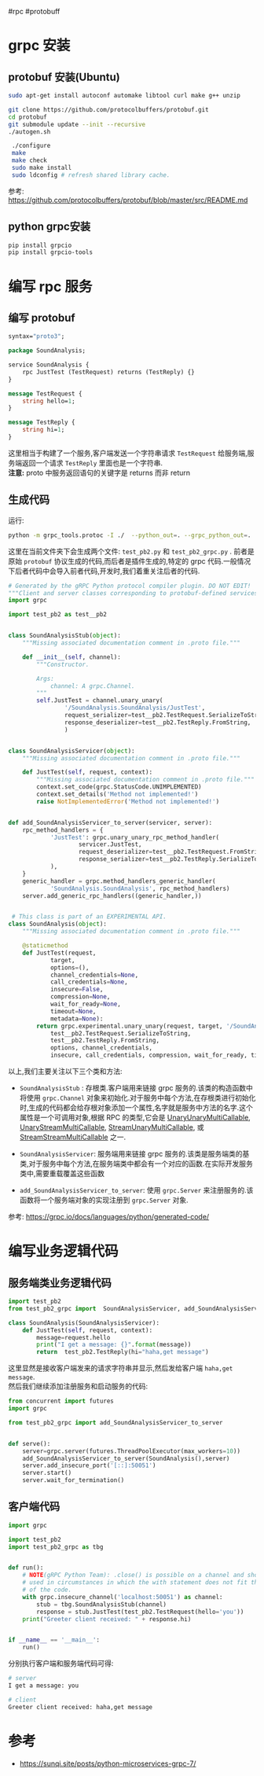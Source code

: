 #rpc
#protobuff

# grpc 安装
## protobuf 安装(Ubuntu)
```bash
sudo apt-get install autoconf automake libtool curl make g++ unzip

git clone https://github.com/protocolbuffers/protobuf.git
cd protobuf
git submodule update --init --recursive
./autogen.sh

 ./configure
 make
 make check
 sudo make install
 sudo ldconfig # refresh shared library cache.
```

 参考: https://github.com/protocolbuffers/protobuf/blob/master/src/README.md   
 
 ## python grpc安装
 ```bash
 pip install grpcio
 pip install grpcio-tools
 ```
 
 
 # 编写 rpc 服务
 ## 编写 protobuf
```proto
syntax="proto3";

package SoundAnalysis;

service SoundAnalysis {
    rpc JustTest (TestRequest) returns (TestReply) {}
}

message TestRequest {
    string hello=1;
}

message TestReply {
    string hi=1;
}
```
 
这里相当于构建了一个服务,客户端发送一个字符串请求 `TestRequest` 给服务端,服务端返回一个请求 `TestReply` 里面也是一个字符串.    
**注意:** proto 中服务返回语句的关键字是 returns 而非 return

## 生成代码
运行:
```bash
python -m grpc_tools.protoc -I ./  --python_out=. --grpc_python_out=. ./test.proto
```

这里在当前文件夹下会生成两个文件: `test_pb2.py` 和 `test_pb2_grpc.py` . 前者是原始 `protobuf` 协议生成的代码,而后者是插件生成的,特定的 grpc 代码.一般情况下后者代码中会导入前者代码,开发时,我们着重关注后者的代码.

```python
# Generated by the gRPC Python protocol compiler plugin. DO NOT EDIT!
"""Client and server classes corresponding to protobuf-defined services."""
import grpc

import test_pb2 as test__pb2


class SoundAnalysisStub(object):
    """Missing associated documentation comment in .proto file."""

    def __init__(self, channel):
        """Constructor.

        Args:
            channel: A grpc.Channel.
        """
        self.JustTest = channel.unary_unary(
                '/SoundAnalysis.SoundAnalysis/JustTest',
                request_serializer=test__pb2.TestRequest.SerializeToString,
                response_deserializer=test__pb2.TestReply.FromString,
                )


class SoundAnalysisServicer(object):
    """Missing associated documentation comment in .proto file."""

    def JustTest(self, request, context):
        """Missing associated documentation comment in .proto file."""
        context.set_code(grpc.StatusCode.UNIMPLEMENTED)
        context.set_details('Method not implemented!')
        raise NotImplementedError('Method not implemented!')


def add_SoundAnalysisServicer_to_server(servicer, server):
    rpc_method_handlers = {
            'JustTest': grpc.unary_unary_rpc_method_handler(
                    servicer.JustTest,
                    request_deserializer=test__pb2.TestRequest.FromString,
                    response_serializer=test__pb2.TestReply.SerializeToString,
            ),
    }
    generic_handler = grpc.method_handlers_generic_handler(
            'SoundAnalysis.SoundAnalysis', rpc_method_handlers)
    server.add_generic_rpc_handlers((generic_handler,))


 # This class is part of an EXPERIMENTAL API.
class SoundAnalysis(object):
    """Missing associated documentation comment in .proto file."""

    @staticmethod
    def JustTest(request,
            target,
            options=(),
            channel_credentials=None,
            call_credentials=None,
            insecure=False,
            compression=None,
            wait_for_ready=None,
            timeout=None,
            metadata=None):
        return grpc.experimental.unary_unary(request, target, '/SoundAnalysis.SoundAnalysis/JustTest',
            test__pb2.TestRequest.SerializeToString,
            test__pb2.TestReply.FromString,
            options, channel_credentials,
            insecure, call_credentials, compression, wait_for_ready, timeout, metadata)

```

以上,我们主要关注以下三个类和方法:
- `SoundAnalysisStub` : 存根类.客户端用来链接 grpc 服务的.该类的构造函数中将使用 `grpc.Channel` 对象来初始化.对于服务中每个方法,在存根类进行初始化时,生成的代码都会给存根对象添加一个属性,名字就是服务中方法的名字.这个属性是一个可调用对象,根据 RPC 的类型,它会是 [UnaryUnaryMultiCallable](https://grpc.io/grpc/python/grpc.html?#grpc.UnaryUnaryMultiCallable), [UnaryStreamMultiCallable](https://grpc.io/grpc/python/grpc.html?#grpc.UnaryStreamMultiCallable), [StreamUnaryMultiCallable](https://grpc.io/grpc/python/grpc.html?#grpc.StreamUnaryMultiCallable), 或 [StreamStreamMultiCallable](https://grpc.io/grpc/python/grpc.html?#grpc.StreamStreamMultiCallable) 之一.

- `SoundAnalysisServicer`: 服务端用来链接 grpc 服务的.该类是服务端类的基类,对于服务中每个方法,在服务端类中都会有一个对应的函数.在实际开发服务类中,需要重载覆盖这些函数

- `add_SoundAnalysisServicer_to_server`: 使用 `grpc.Server` 来注册服务的.该函数将一个服务端对象的实现注册到 `grpc.Server` 对象.

参考: https://grpc.io/docs/languages/python/generated-code/

#  编写业务逻辑代码
## 服务端类业务逻辑代码
```python
import test_pb2
from test_pb2_grpc import  SoundAnalysisServicer, add_SoundAnalysisServicer_to_server

class SoundAnalysis(SoundAnalysisServicer):
    def JustTest(self, request, context):
        message=request.hello
        print("I get a message: {}".format(message))
        return  test_pb2.TestReply(hi="haha,get message")
```

这里显然是接收客户端发来的请求字符串并显示,然后发给客户端 `haha,get message`.   
然后我们继续添加注册服务和启动服务的代码:
```python
from concurrent import futures
import grpc

from test_pb2_grpc import add_SoundAnalysisServicer_to_server


def serve():
    server=grpc.server(futures.ThreadPoolExecutor(max_workers=10))
    add_SoundAnalysisServicer_to_server(SoundAnalysis(),server)
    server.add_insecure_port('[::]:50051')
    server.start()
    server.wait_for_termination()

```


##  客户端代码
```python
import grpc

import test_pb2
import test_pb2_grpc as tbg


def run():
    # NOTE(gRPC Python Team): .close() is possible on a channel and should be
    # used in circumstances in which the with statement does not fit the needs
    # of the code.
    with grpc.insecure_channel('localhost:50051') as channel:
        stub = tbg.SoundAnalysisStub(channel)
        response = stub.JustTest(test_pb2.TestRequest(hello='you'))
    print("Greeter client received: " + response.hi)


if __name__ == '__main__':
    run()

```

分别执行客户端和服务端代码可得:
```bash
# server
I get a message: you 

# client
Greeter client received: haha,get message 
```

# 参考
- https://sunqi.site/posts/python-microservices-grpc-7/
